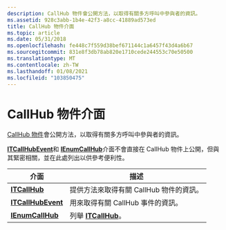 ```yaml
---
description: CallHub 物件會公開方法，以取得有關多方呼叫中參與者的資訊。
ms.assetid: 928c3abb-1b4e-42f3-a8cc-41889ad573ed
title: CallHub 物件介面
ms.topic: article
ms.date: 05/31/2018
ms.openlocfilehash: fe448c7f559d38bef671144c1a6457f43d4a6b67
ms.sourcegitcommit: 831e8f3db78ab820e1710cede244553c70e50500
ms.translationtype: MT
ms.contentlocale: zh-TW
ms.lasthandoff: 01/08/2021
ms.locfileid: "103850475"
---
```

# <a name="callhub-object-interfaces"></a>CallHub 物件介面

[CallHub 物件](callhub-object.md)會公開方法，以取得有關多方呼叫中參與者的資訊。

[**ITCallHubEvent**](/windows/desktop/api/tapi3if/nn-tapi3if-itcallhubevent)和 [**IEnumCallHub**](/windows/desktop/api/tapi3if/nn-tapi3if-ienumcallhub)介面不會直接在 CallHub 物件上公開，但與其緊密相關，並在此處列出以供參考便利性。



| 介面                                | 描述                                                           |
|------------------------------------------|-----------------------------------------------------------------------|
| [**ITCallHub**](/windows/desktop/api/tapi3if/nn-tapi3if-itcallhub)           | 提供方法來取得有關 CallHub 物件的資訊。 |
| [**ITCallHubEvent**](/windows/desktop/api/tapi3if/nn-tapi3if-itcallhubevent) | 用來取得有關 CallHub 事件的資訊。                |
| [**IEnumCallHub**](/windows/desktop/api/tapi3if/nn-tapi3if-ienumcallhub)     | 列舉 [**ITCallHub**](/windows/desktop/api/tapi3if/nn-tapi3if-itcallhub)。                            |



 

 

 



